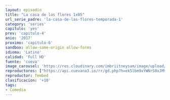 ```yaml
---
layout: episodio
title: "La casa de las flores 1x05"
url_serie_padre: 'la-casa-de-las-flores-temporada-1'
category: 'series'
capitulo: 'yes'
prev: 'capitulo-4'
anio: '2017'
proximo: 'capitulo-6'
sandbox: allow-same-origin allow-forms
idioma: 'Latino'
calidad: 'Full HD'
fuente: 'cueva'
image_carousel: 'https://res.cloudinary.com/imbriitneysam/image/upload/v1546638640/casa-papel-1-poster-min.jpg'
reproductores: ["https://api.cuevana3.io/rr/gd.php?h=ek5lbm9xYWNrS0xJMVp5b21KREk0dFBLbjVkaHhkRGdrOG1jbnBpUnhhS1ZtSmFoZnJLV3lhbXZqSldlcUpyZXRMWjRkSnJGdTdTc3pueVVmSnZNeE55U3FadVkyUT09"]
reproductor: fembed
clasificacion: '+10'
tags:
- Comedia
---
```












